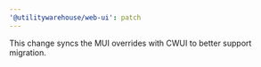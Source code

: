 ```yaml
---
'@utilitywarehouse/web-ui': patch
---
```


This change syncs the MUI overrides with CWUI to better support migration.
